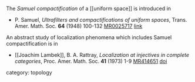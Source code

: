 The _Samuel compactification_ of a [[uniform space]] is introduced in

* P. Samuel, _Ultrafilters and compactifications of uniform spaces_, Trans. Amer. Math. Soc. __64__ (1948) 100-132 [MR0025717](http://www.ams.org/mathscinet-getitem?mr=0025717) [link](http://www.ams.org/tran/1948-064-01/S0002-9947-1948-0025717-6)

An abstract study of localization phenomena which includes Samuel compactification is in

* [[Joachim Lambek]], B. A. Rattray, _Localization at injectives in complete categories_, Proc. Amer. Math. Soc. __41__ (1973) 1-9 [MR414651](http://www.ams.org/mathscinet-getitem?mr=414651) [doi](http://dx.doi.org/10.1090/S0002-9939-1973-0414651-5) 

category: topology